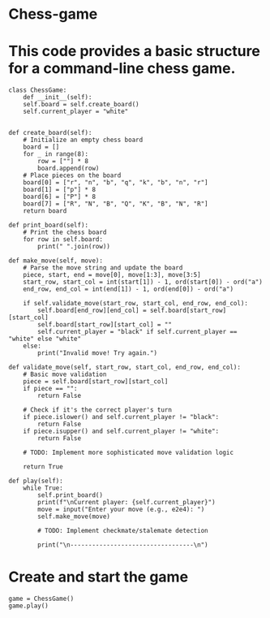 # Chess-game
# This code provides a basic structure for a command-line chess game. 

    class ChessGame:
        def __init__(self):
        self.board = self.create_board()
        self.current_player = "white"


    def create_board(self):
        # Initialize an empty chess board
        board = []
        for _ in range(8):
            row = [""] * 8
            board.append(row)
        # Place pieces on the board
        board[0] = ["r", "n", "b", "q", "k", "b", "n", "r"]
        board[1] = ["p"] * 8
        board[6] = ["P"] * 8
        board[7] = ["R", "N", "B", "Q", "K", "B", "N", "R"]
        return board

    def print_board(self):
        # Print the chess board
        for row in self.board:
            print(" ".join(row))

    def make_move(self, move):
        # Parse the move string and update the board
        piece, start, end = move[0], move[1:3], move[3:5]
        start_row, start_col = int(start[1]) - 1, ord(start[0]) - ord("a")
        end_row, end_col = int(end[1]) - 1, ord(end[0]) - ord("a")

        if self.validate_move(start_row, start_col, end_row, end_col):
            self.board[end_row][end_col] = self.board[start_row][start_col]
            self.board[start_row][start_col] = ""
            self.current_player = "black" if self.current_player == "white" else "white"
        else:
            print("Invalid move! Try again.")

    def validate_move(self, start_row, start_col, end_row, end_col):
        # Basic move validation
        piece = self.board[start_row][start_col]
        if piece == "":
            return False

        # Check if it's the correct player's turn
        if piece.islower() and self.current_player != "black":
            return False
        if piece.isupper() and self.current_player != "white":
            return False

        # TODO: Implement more sophisticated move validation logic

        return True

    def play(self):
        while True:
            self.print_board()
            print(f"\nCurrent player: {self.current_player}")
            move = input("Enter your move (e.g., e2e4): ")
            self.make_move(move)

            # TODO: Implement checkmate/stalemate detection

            print("\n----------------------------------\n")

# Create and start the game
    game = ChessGame()
    game.play()
